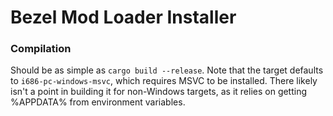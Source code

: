 # Bezel Mod Loader Installer
### Compilation
Should be as simple as `cargo build --release`. Note that the target defaults to `i686-pc-windows-msvc`, which requires MSVC to be installed.
There likely isn't a point in building it for non-Windows targets, as it relies on getting %APPDATA% from environment variables.
